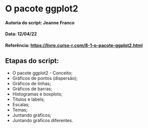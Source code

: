 # O pacote ggplot2

#### Autoria do script: Jeanne Franco
#### Data: 12/04/22
#### Referência: https://livro.curso-r.com/8-1-o-pacote-ggplot2.html

## Etapas do script:
- O pacote ggplot2 - Conceito;
- Gráficos de pontos (dispersão);
- Gráficos de linhas;
- Gráficos de barras;
- Histogramas e boxplots;
- Títulos e labels;
- Escalas;
- Temas;
- Juntando gráficos;
- Juntando gráficos diferentes.

